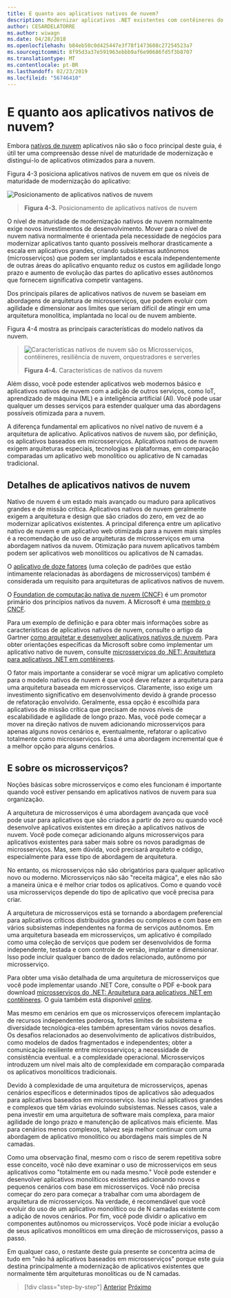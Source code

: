 ```yaml
---
title: E quanto aos aplicativos nativos de nuvem?
description: Modernizar aplicativos .NET existentes com contêineres do Windows e de nuvem do Azure | E quanto aos aplicativos nativos de nuvem?
author: CESARDELATORRE
ms.author: wiwagn
ms.date: 04/28/2018
ms.openlocfilehash: b84eb50c0d425447e3f78f1473608c27254523a7
ms.sourcegitcommit: 8f95d3a37e591963ebbb9af6e90686fd5f3b8707
ms.translationtype: MT
ms.contentlocale: pt-BR
ms.lasthandoff: 02/23/2019
ms.locfileid: "56746410"
---
```

# <a name="what-about-cloud-native-applications"></a>E quanto aos aplicativos nativos de nuvem?

Embora [nativos de nuvem](https://azure.microsoft.com/overview/cloudnative/) aplicativos não são o foco principal deste guia, é útil ter uma compreensão desse nível de maturidade de modernização e distingui-lo de aplicativos otimizados para a nuvem.

Figura 4-3 posiciona aplicativos nativos de nuvem em que os níveis de maturidade de modernização do aplicativo:

![Posicionamento de aplicativos nativos de nuvem](./media/image3.png)

> **Figura 4-3.** Posicionamento de aplicativos nativos de nuvem

O nível de maturidade de modernização nativos de nuvem normalmente exige novos investimentos de desenvolvimento. Mover para o nível de nuvem nativa normalmente é orientada pela necessidade de negócios para modernizar aplicativos tanto quanto possíveis melhorar drasticamente a escala em aplicativos grandes, criando subsistemas autônomos (microsserviços) que podem ser implantados e escala independentemente de outras áreas do aplicativo enquanto reduz os custos em agilidade longo prazo e aumento de evolução das partes do aplicativo esses autônomos que fornecem significativa competir vantagens. 

Dos principais pilares de aplicativos nativos de nuvem se baseiam em abordagens de arquitetura de microsserviços, que podem evoluir com agilidade e dimensionar aos limites que seriam difícil de atingir em uma arquitetura monolítica, implantada no local ou de nuvem ambiente.

Figura 4-4 mostra as principais características do modelo nativos da nuvem.  

> ![Características nativos de nuvem são os Microsserviços, contêineres, resiliência de nuvem, orquestradores e serverles](./media/image4.png)
>
> **Figura 4-4.** Características de nativos da nuvem

Além disso, você pode estender aplicativos web modernos básico e aplicativos nativos de nuvem com a adição de outros serviços, como IoT, aprendizado de máquina (ML) e a inteligência artificial (AI). Você pode usar qualquer um desses serviços para estender qualquer uma das abordagens possíveis otimizada para a nuvem.

A diferença fundamental em aplicativos no nível nativo de nuvem é a arquitetura de aplicativo. Aplicativos nativos de nuvem são, por definição, os aplicativos baseados em microsserviços. Aplicativos nativos de nuvem exigem arquiteturas especiais, tecnologias e plataformas, em comparação comparadas um aplicativo web monolítico ou aplicativo de N camadas tradicional.

## <a name="cloud-native-applications-details"></a>Detalhes de aplicativos nativos de nuvem

Nativo de nuvem é um estado mais avançado ou maduro para aplicativos grandes e de missão crítica. Aplicativos nativos de nuvem geralmente exigem a arquitetura e design que são criados do zero, em vez de ao modernizar aplicativos existentes. A principal diferença entre um aplicativo nativo de nuvem e um aplicativo web otimizada para a nuvem mais simples é a recomendação de uso de arquiteturas de microsserviços em uma abordagem nativos da nuvem. Otimização para nuvem aplicativos também podem ser aplicativos web monolíticos ou aplicativos de N camadas.

O [aplicativo de doze fatores](https://12factor.net/) (uma coleção de padrões que estão intimamente relacionadas às abordagens de microsserviços) também é considerada um requisito para arquiteturas de aplicativos nativos de nuvem.

O [Foundation de computação nativa de nuvem (CNCF)](https://www.cncf.io/) é um promotor primário dos princípios nativos da nuvem. A Microsoft é uma [membro o CNCF](https://azure.microsoft.com/blog/announcing-cncf/).

Para um exemplo de definição e para obter mais informações sobre as características de aplicativos nativos de nuvem, consulte o artigo da Gartner [como arquitetar e desenvolver aplicativos nativos de nuvem](https://www.gartner.com/doc/3181919/architect-design-cloudnative-applications). Para obter orientações específicas da Microsoft sobre como implementar um aplicativo nativo de nuvem, consulte [microsserviços do .NET: Arquitetura para aplicativos .NET em contêineres](https://aka.ms/microservicesebook).

O fator mais importante a considerar se você migrar um aplicativo completo para o modelo nativos de nuvem é que você deve refazer a arquitetura para uma arquitetura baseada em microsserviços. Claramente, isso exige um investimento significativo em desenvolvimento devido à grande processo de refatoração envolvido. Geralmente, essa opção é escolhida para aplicativos de missão crítica que precisam de novos níveis de escalabilidade e agilidade de longo prazo. Mas, você pode começar a mover na direção nativos de nuvem adicionando microsserviços para apenas alguns novos cenários e, eventualmente, refatorar o aplicativo totalmente como microsserviços. Essa é uma abordagem incremental que é a melhor opção para alguns cenários.

## <a name="what-about-microservices"></a>E sobre os microsserviços? 

Noções básicas sobre microsserviços e como eles funcionam é importante quando você estiver pensando em aplicativos nativos de nuvem para sua organização.

A arquitetura de microsserviços é uma abordagem avançada que você pode usar para aplicativos que são criados a partir do zero ou quando você desenvolve aplicativos existentes em direção a aplicativos nativos de nuvem. Você pode começar adicionando alguns microsserviços para aplicativos existentes para saber mais sobre os novos paradigmas de microsserviços. Mas, sem dúvida, você precisará arquiteto e código, especialmente para esse tipo de abordagem de arquitetura.

No entanto, os microsserviços não são obrigatórios para qualquer aplicativo novo ou moderno. Microsserviços não são "receita mágica", e eles não são a maneira única e é melhor criar todos os aplicativos. Como e quando você usa microsserviços depende do tipo de aplicativo que você precisa para criar.

A arquitetura de microsserviços está se tornando a abordagem preferencial para aplicativos críticos distribuídos grandes ou complexos e com base em vários subsistemas independentes na forma de serviços autônomos. Em uma arquitetura baseada em microsserviços, um aplicativo é compilado como uma coleção de serviços que podem ser desenvolvidos de forma independente, testada e com controle de versão, implantar e dimensionar. Isso pode incluir qualquer banco de dados relacionado, autônomo por microsserviço.

Para obter uma visão detalhada de uma arquitetura de microsserviços que você pode implementar usando .NET Core, consulte o PDF e-book para download [microsserviços do .NET: Arquitetura para aplicativos .NET em contêineres](https://aka.ms/microservicesebook). O guia também está disponível [online](../../microservices-architecture/index.md).

Mas mesmo em cenários em que os microsserviços oferecem implantação de recursos independentes poderosa, fortes limites de subsistema e diversidade tecnológica-eles também apresentam vários novos desafios. Os desafios relacionados ao desenvolvimento de aplicativos distribuídos, como modelos de dados fragmentados e independentes; obter a comunicação resiliente entre microsserviços; a necessidade de consistência eventual. e a complexidade operacional. Microsserviços introduzem um nível mais alto de complexidade em comparação comparada os aplicativos monolíticos tradicionais.

Devido à complexidade de uma arquitetura de microsserviços, apenas cenários específicos e determinados tipos de aplicativos são adequados para aplicativos baseados em microsserviço. Isso inclui aplicativos grandes e complexos que têm várias evoluindo subsistemas. Nesses casos, vale a pena investir em uma arquitetura de software mais complexa, para maior agilidade de longo prazo e manutenção de aplicativos mais eficiente. Mas para cenários menos complexos, talvez seja melhor continuar com uma abordagem de aplicativo monolítico ou abordagens mais simples de N camadas.

Como uma observação final, mesmo com o risco de serem repetitiva sobre esse conceito, você não deve examinar o uso de microsserviços em seus aplicativos como "totalmente em ou nada mesmo." Você pode estender e desenvolver aplicativos monolíticos existentes adicionando novos e pequenos cenários com base em microsserviços. Você não precisa começar do zero para começar a trabalhar com uma abordagem de arquitetura de microsserviços. Na verdade, é recomendável que você evoluir do uso de um aplicativo monolítico ou de N camadas existente com a adição de novos cenários. Por fim, você pode dividir o aplicativo em componentes autônomos ou microsserviços. Você pode iniciar a evolução de seus aplicativos monolíticos em uma direção de microsserviços, passo a passo.

Em qualquer caso, o restante deste guia presente se concentra acima de tudo em "não há aplicativos baseados em microsserviços" porque este guia destina principalmente a modernização de aplicativos existentes que normalmente têm arquiteturas monolíticas ou de N camadas.

>[!div class="step-by-step"]
>[Anterior](microsoft-technologies-in-cloud-optimized-applications.md)
>[Próximo](deploy-existing-net-apps-as-windows-containers.md)
